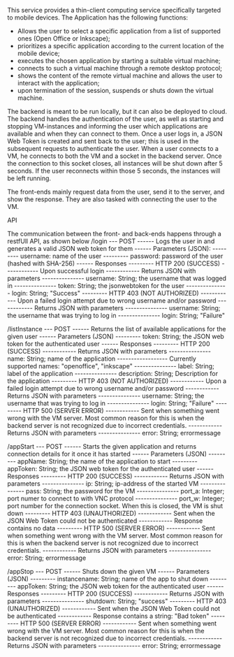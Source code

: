 This service provides a thin-client computing service specifically targeted to mobile devices. 
The Application has the following functions:
* Allows the user to select a specific application from a list of supported ones (Open Office or Inkscape);
* prioritizes a specific application according to the current location of the mobile device;
* executes the chosen application by starting a suitable virtual machine;
* connects to such a virtual machine through a remote desktop protocol;
* shows the content of the remote virtual machine and allows the user to interact with the application;
* upon termination of the session, suspends or shuts down the virtual machine.

The backend is meant to be run locally, but it can also be deployed to cloud. The backend handles the authentication
of the user, as well as starting and stopping VM-instances and informing the user which applications are available
and when they can connect to them. Once a user logs in, a JSON Web Token is created and sent back to the user; this is
used in the subsequent requests to authenticate the user.
When a user connects to a VM, he connects to both the VM and a socket in the backend server. Once the connection to this
socket closes, all instances will be shut down after 5 seconds. If the user reconnects within those 5 seconds, the instances
will be left running.

The front-ends mainly request data from the user, send it to the server, and show the response. They are also
tasked with connecting the user to the VM.

API

The communication between the front- and back-ends happens through a restfUll API, as shown below
/login
--- POST
------ Logs the user in and generates a valid JSON web token for them
------ Parameters (JSON):
--------- username: name of the user
--------- password: password of the user (hashed with SHA-256)
------ Responses
--------- HTTP 200 (SUCCESS)
------------ Upon successful login
------------ Returns JSON with parameters
--------------- username: String; the username that was logged in
--------------- token: String; the jsonwebtoken for the user
--------------- login: String; "Success"
--------- HTTP 403 (NOT AUTHORIZED)
------------ Upon a failed login attempt due to wrong username and/or password
------------ Returns JSON with parameters
--------------- username: String; the username that was trying to log in
--------------- login: String; "Failure"

/listInstance
--- POST
------ Returns the list of available applications for the given user
------ Parameters (JSON)
--------- token: String; the JSON web token for the authenticated user
------ Responses
--------- HTTP 200 (SUCCESS)
------------ Returns JSON with parameters
--------------- name: String; name of the application
------------------ Currently supported names: "openoffice", "inkscape"
--------------- label: String; label of the application
--------------- description: String; Description for the application
--------- HTTP 403 (NOT AUTHORIZED)
------------ Upon a failed login attempt due to wrong username and/or password
------------ Returns JSON with parameters
--------------- username: String; the username that was trying to log in
--------------- login: String; "Failure"
--------- HTTP 500 (SERVER ERROR)
------------ Sent when something went wrong with the VM server. Most common reason for this is when the
backend server is not recognized due to incorrect credentials.
------------ Returns JSON with parameters
--------------- error: String; errormessage

/appStart
--- POST
------ Starts the given application and returns connection details for it once it has started
------ Parameters (JSON)
--------- appName: String; the name of the application to start
--------- appToken: String; the JSON web token for the authenticated user
------ Responses
--------- HTTP 200 (SUCCESS)
------------ Returns JSON with parameters
--------------- ip: String; ip-address of the started VM
--------------- pass: String; the password for the VM
--------------- port_a: Integer; port numer to connect to with VNC protocol
--------------- port_w: Integer; port number for the connection socket. When this is closed, the VM is shut down
--------- HTTP 403 (UNAUTHORIZED)
------------ Sent when the JSON Web Token could not be authenticated
------------ Response contains no data
--------- HTTP 500 (SERVER ERROR)
------------ Sent when something went wrong with the VM server. Most common reason for this is when the
backend server is not recognized due to incorrect credentials.
------------ Returns JSON with parameters
--------------- error: String; errormessage

/appStop
--- POST
------ Shuts down the given VM
------ Parameters (JSON)
--------- instancename: String; name of the app to shut down
--------- appToken: String; the JSON web token for the authenticated user
------ Responses
--------- HTTP 200 (SUCCESS)
------------ Returns JSON with parameters
--------------- shutdown: String; "success"
--------- HTTP 403 (UNAUTHORIZED)
------------ Sent when the JSON Web Token could not be authenticated
------------ Response contains a string: "Bad token"
--------- HTTP 500 (SERVER ERROR)
------------ Sent when something went wrong with the VM server. Most common reason for this is when the
backend server is not recognized due to incorrect credentials.
------------ Returns JSON with parameters
--------------- error: String; errormessage
